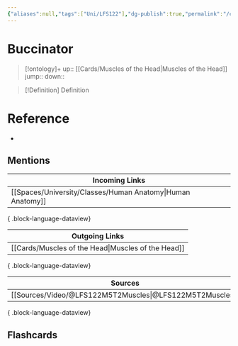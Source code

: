 ```yaml
---
{"aliases":null,"tags":["Uni/LFS122"],"dg-publish":true,"permalink":"/cards/buccinator/","dgPassFrontmatter":true}
---
```


# Buccinator

> [!ontology]+
> up:: [[Cards/Muscles of the Head\|Muscles of the Head]]
> jump:: 
> down:: 

> [!Definition] Definition
> 

# Reference
- 

## Mentions
| Incoming Links                                                |
| ------------------------------------------------------------- |
| [[Spaces/University/Classes/Human Anatomy\|Human Anatomy]] |

{ .block-language-dataview}

| Outgoing Links                                        |
| ----------------------------------------------------- |
| [[Cards/Muscles of the Head\|Muscles of the Head]] |

{ .block-language-dataview}

| Sources                                                     |
| ----------------------------------------------------------- |
| [[Sources/Video/@LFS122M5T2Muscles\|@LFS122M5T2Muscles]] |

{ .block-language-dataview}

## Flashcards 
